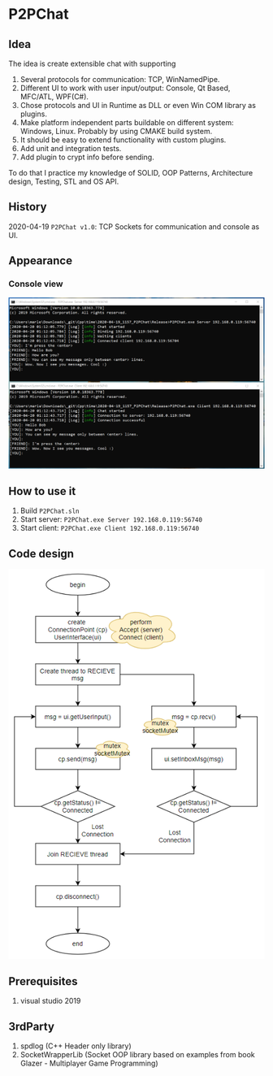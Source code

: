 # P2PChat

## Idea

The idea is create extensible chat with supporting 

1. Several protocols for communication: TCP, WinNamedPipe.
2. Different UI to work with user input/output: Console, Qt Based, MFC/ATL, WPF(C#).
3. Chose protocols and UI in Runtime as DLL or even Win COM library as plugins.
4. Make platform independent parts buildable on different system: Windows, Linux. Probably by using CMAKE build system.
5. It should be easy to extend functionality with custom plugins.
6. Add unit and integration tests.
7. Add plugin to crypt info before sending.

To do that I practice my knowledge of SOLID, OOP Patterns, Architecture design, Testing, STL and OS API.

## History

2020-04-19 `P2PChat v1.0`: TCP Sockets for communication and console as UI.

## Appearance

###  Console view

![image-20200420011620406](files/image-20200420011620406.png)

## How to use it

1. Build `P2PChat.sln`
2. Start server: `P2PChat.exe Server 192.168.0.119:56740`
3. Start client: `P2PChat.exe Client 192.168.0.119:56740`

## Code design

![image-20200420113303539](files/image-20200420113303539.png)

## Prerequisites

1. visual studio 2019

## 3rdParty

1. spdlog (C++ Header only library)
2. SocketWrapperLib (Socket OOP library based on examples from book Glazer - Multiplayer Game Programming)